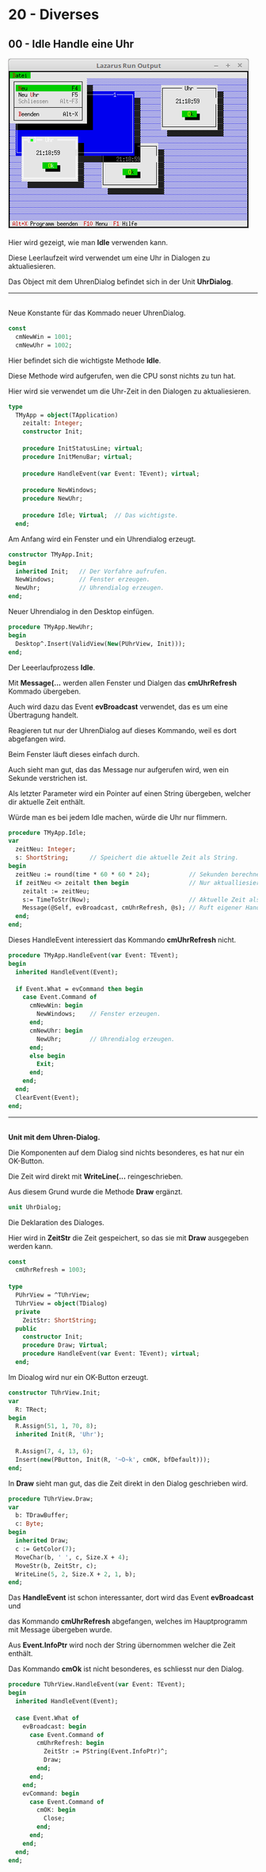 # 20 - Diverses
## 00 - Idle Handle eine Uhr

<img src="image.png" alt="Selfhtml"><br><br>
Hier wird gezeigt, wie man <b>Idle</b> verwenden kann.

Diese Leerlaufzeit wird verwendet um eine Uhr in Dialogen zu aktualiesieren.

Das Object mit dem UhrenDialog befindet sich in der Unit <b>UhrDialog</b>.

<hr><br>
Neue Konstante für das Kommado neuer UhrenDialog.


```pascal
const
  cmNewWin = 1001;
  cmNewUhr = 1002;
```

Hier befindet sich die wichtigste Methode <b>Idle</b>.

Diese Methode wird aufgerufen, wen die CPU sonst nichts zu tun hat.

Hier wird sie verwendet um die Uhr-Zeit in den Dialogen zu aktualiesieren.


```pascal
type
  TMyApp = object(TApplication)
    zeitalt: Integer;
    constructor Init;

    procedure InitStatusLine; virtual;
    procedure InitMenuBar; virtual;

    procedure HandleEvent(var Event: TEvent); virtual;

    procedure NewWindows;
    procedure NewUhr;

    procedure Idle; Virtual;  // Das wichtigste.
  end;
```

Am Anfang wird ein Fenster und ein Uhrendialog erzeugt.


```pascal
constructor TMyApp.Init;
begin
  inherited Init;   // Der Vorfahre aufrufen.
  NewWindows;       // Fenster erzeugen.
  NewUhr;           // Uhrendialog erzeugen.
end;
```

Neuer Uhrendialog in den Desktop einfügen.


```pascal
procedure TMyApp.NewUhr;
begin
  Desktop^.Insert(ValidView(New(PUhrView, Init)));
end;
```

Der Leeerlaufprozess <b>Idle</b>.

Mit <b>Message(...</b> werden allen Fenster und Dialgen das <b>cmUhrRefresh</b> Kommado übergeben.

Auch wird dazu das Event <b>evBroadcast</b> verwendet, das es um eine Übertragung handelt.

Reagieren tut nur der UhrenDialog auf dieses Kommando, weil es dort abgefangen wird.

Beim Fenster läuft dieses einfach durch.

Auch sieht man gut, das das Message nur aufgerufen wird, wen ein Sekunde verstrichen ist.

Als letzter Parameter wird ein Pointer auf einen String übergeben, welcher dir aktuelle Zeit enthält.

Würde man es bei jedem Idle machen, würde die Uhr nur flimmern.


```pascal
procedure TMyApp.Idle;
var
  zeitNeu: Integer;
  s: ShortString;      // Speichert die aktuelle Zeit als String.
begin
  zeitNeu := round(time * 60 * 60 * 24);           // Sekunden berechnen.
  if zeitNeu <> zeitalt then begin                 // Nur aktualliesieren wen ein Sek. vorbei.
    zeitalt := zeitNeu;
    s:= TimeToStr(Now);                            // Aktuelle Zeit als String.
    Message(@Self, evBroadcast, cmUhrRefresh, @s); // Ruft eigener HandleEvent auf.
  end;
end;
```

Dieses HandleEvent interessiert das Kommando <b>cmUhrRefresh</b> nicht.


```pascal
procedure TMyApp.HandleEvent(var Event: TEvent);
begin
  inherited HandleEvent(Event);

  if Event.What = evCommand then begin
    case Event.Command of
      cmNewWin: begin
        NewWindows;    // Fenster erzeugen.
      end;
      cmNewUhr: begin
        NewUhr;        // Uhrendialog erzeugen.
      end;
      else begin
        Exit;
      end;
    end;
  end;
  ClearEvent(Event);
end;
```

<hr><br>
<b>Unit mit dem Uhren-Dialog.</b>

<br>

Die Komponenten auf dem Dialog sind nichts besonderes, es hat nur ein OK-Button.

Die Zeit wird direkt mit <b>WriteLine(...</b> reingeschrieben.

Aus diesem Grund wurde die Methode <b>Draw</b> ergänzt.


```pascal
unit UhrDialog;

```

Die Deklaration des Dialoges.

Hier wird in <b>ZeitStr</b> die Zeit gespeichert, so das sie mit <b>Draw</b> ausgegeben werden kann.


```pascal
const
  cmUhrRefresh = 1003;

type
  PUhrView = ^TUhrView;
  TUhrView = object(TDialog)
  private
    ZeitStr: ShortString;
  public
    constructor Init;
    procedure Draw; Virtual;
    procedure HandleEvent(var Event: TEvent); virtual;
  end;

```

Im Dioalog wird nur ein OK-Button erzeugt.


```pascal
constructor TUhrView.Init;
var
  R: TRect;
begin
  R.Assign(51, 1, 70, 8);
  inherited Init(R, 'Uhr');

  R.Assign(7, 4, 13, 6);
  Insert(new(PButton, Init(R, '~O~k', cmOK, bfDefault)));
end;

```

In <b>Draw</b> sieht man gut, das die Zeit direkt in den Dialog geschrieben wird.


```pascal
procedure TUhrView.Draw;
var
  b: TDrawBuffer;
  c: Byte;
begin
  inherited Draw;
  c := GetColor(7);
  MoveChar(b, ' ', c, Size.X + 4);
  MoveStr(b, ZeitStr, c);
  WriteLine(5, 2, Size.X + 2, 1, b);
end;

```

Das <b>HandleEvent</b> ist schon interessanter, dort wird das Event <b>evBroadcast</b> und

das Kommando <b>cmUhrRefresh</b> abgefangen, welches im Hauptprogramm mit Message übergeben wurde.

Aus <b>Event.InfoPtr</b> wird noch der String übernommen welcher die Zeit enthält.

Das Kommando <b>cmOk</b> ist nicht besonderes, es schliesst nur den Dialog.


```pascal
procedure TUhrView.HandleEvent(var Event: TEvent);
begin
  inherited HandleEvent(Event);

  case Event.What of
    evBroadcast: begin
      case Event.Command of
        cmUhrRefresh: begin
          ZeitStr := PString(Event.InfoPtr)^;
          Draw;
        end;
      end;
    end;
    evCommand: begin
      case Event.Command of
        cmOK: begin
          Close;
        end;
      end;
    end;
  end;
end;

```


